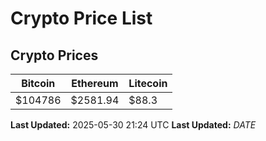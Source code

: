 # Crypto Price List

## Crypto Prices
| Bitcoin | Ethereum | Litecoin |
| ------- | -------- | -------- |
| $104786 | $2581.94 | $88.3 |
**Last Updated:** 2025-05-30 21:24 UTC
**Last Updated:** $DATE$
